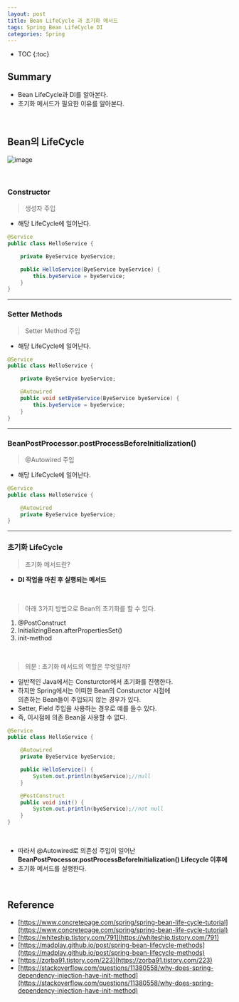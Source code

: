 ```yaml
---
layout: post
title: Bean LifeCycle 과 초기화 메서드
tags: Spring Bean LifeCycle DI
categories: Spring
---
```

* TOC
{:toc}

## Summary
* Bean LifeCycle과 DI를 알아본다.
* 초기화 메서드가 필요한 이유를 알아본다.

<!--more-->

<br>    

## Bean의 LifeCycle  
![image](https://user-images.githubusercontent.com/25604495/82725638-38bee800-9d19-11ea-8d2e-7c3f374d0145.png)  

<br>    

### Constructor

> 생성자 주입

* 해당 LifeCycle에 일어난다.

```java
@Service
public class HelloService {

    private ByeService byeService;

    public HelloService(ByeService byeService) {
        this.byeService = byeService;
    }
}
```

***  

### Setter Methods

> Setter Method 주입

* 해당 LifeCycle에 일어난다.

```java
@Service
public class HelloService {

    private ByeService byeService;

    @Autowired
    public void setByeService(ByeService byeService) {
        this.byeService = byeService;
    }
}
```

***  


### BeanPostProcessor.postProcessBeforeInitialization()  

> @Autowired 주입

* 해당 LifeCycle에 일어난다.

```java
@Service
public class HelloService {

    @Autowired
    private ByeService byeService;
}
```

***

### 초기화 LifeCycle  

> 초기화 메서드란?  

* **DI 작업을 마친 후 실행되는 메서드**

<br>  

> 아래 3가지 방법으로 Bean의 초기화를 할 수 있다.

1) @PostConstruct  
2) InitializingBean.afterPropertiesSet()  
3) init-method   

<br>  

> 의문 : 초기화 메서드의 역할은 무엇일까? 

* 일반적인 Java에서는 Consturctor에서 초기화를 진행한다.
* 하지만 Spring에서는 어떠한 Bean의 Consturctor 시점에<br>의존하는 Bean들이 주입되지 않는 경우가 있다.<br>
* Setter, Field 주입을 사용하는 경우로 예를 들수 있다.
* 즉, 이시점에 의존 Bean을 사용할 수 없다.  

```java
@Service
public class HelloService {

    @Autowired
    private ByeService byeService;

    public HelloService() {
        System.out.println(byeService);//null
    }

    @PostConstruct
    public void init() {
        System.out.println(byeService);//not null
    }
}
```

<br> 

* 따라서 @Autowired로 의존성 주입이 일어난 <br>**BeanPostProcessor.postProcessBeforeInitialization() Lifecycle 이후에**
* 초기화 메서드를 실행한다.

<br>  

## Reference
* [https://www.concretepage.com/spring/spring-bean-life-cycle-tutorial](https://www.concretepage.com/spring/spring-bean-life-cycle-tutorial)  
* [https://whiteship.tistory.com/791](https://whiteship.tistory.com/791)  
* [https://madplay.github.io/post/spring-bean-lifecycle-methods](https://madplay.github.io/post/spring-bean-lifecycle-methods)
* [https://zorba91.tistory.com/223](https://zorba91.tistory.com/223)
* [https://stackoverflow.com/questions/11380558/why-does-spring-dependency-injection-have-init-method](https://stackoverflow.com/questions/11380558/why-does-spring-dependency-injection-have-init-method)